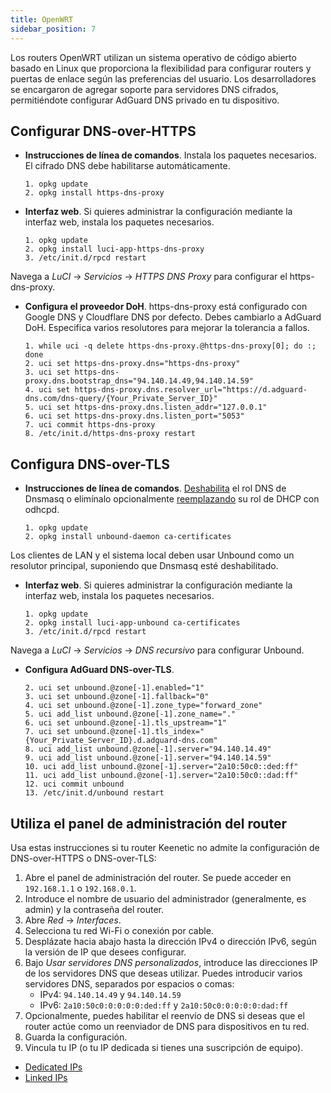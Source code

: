 ```yaml
---
title: OpenWRT
sidebar_position: 7
---
```


Los routers OpenWRT utilizan un sistema operativo de código abierto basado en Linux que proporciona la flexibilidad para configurar routers y puertas de enlace según las preferencias del usuario. Los desarrolladores se encargaron de agregar soporte para servidores DNS cifrados, permitiéndote configurar AdGuard DNS privado en tu dispositivo.

## Configurar DNS-over-HTTPS

- **Instrucciones de línea de comandos**. Instala los paquetes necesarios. El cifrado DNS debe habilitarse automáticamente.

  ```# Install packages
  1. opkg update
  2. opkg install https-dns-proxy

  ```
- **Interfaz web**. Si quieres administrar la configuración mediante la interfaz web, instala los paquetes necesarios.

  ```# Install packages
  1. opkg update
  2. opkg install luci-app-https-dns-proxy
  3. /etc/init.d/rpcd restart
  ```

Navega a _LuCI_ → _Servicios_ → _HTTPS DNS Proxy_ para configurar el https-dns-proxy.

- **Configura el proveedor DoH**. https-dns-proxy está configurado con Google DNS y Cloudflare DNS por defecto. Debes cambiarlo a AdGuard DoH. Especifica varios resolutores para mejorar la tolerancia a fallos.

  ```# Configure DoH provider
  1. while uci -q delete https-dns-proxy.@https-dns-proxy[0]; do :; done
  2. uci set https-dns-proxy.dns="https-dns-proxy"
  3. uci set https-dns-proxy.dns.bootstrap_dns="94.140.14.49,94.140.14.59"
  4. uci set https-dns-proxy.dns.resolver_url="https://d.adguard-dns.com/dns-query/{Your_Private_Server_ID}"
  5. uci set https-dns-proxy.dns.listen_addr="127.0.0.1"
  6. uci set https-dns-proxy.dns.listen_port="5053"
  7. uci commit https-dns-proxy
  8. /etc/init.d/https-dns-proxy restart
  ```

## Configura DNS-over-TLS

- **Instrucciones de línea de comandos**. [Deshabilita](https://openwrt.org/docs/guide-user/base-system/dhcp_configuration#disabling_dns_role) el rol DNS de Dnsmasq o elimínalo opcionalmente [reemplazando](https://openwrt.org/docs/guide-user/base-system/dhcp_configuration#replacing_dnsmasq_with_odhcpd_and_unbound) su rol de DHCP con odhcpd.

  ```# Install packages
  1. opkg update
  2. opkg install unbound-daemon ca-certificates
  ```

Los clientes de LAN y el sistema local deben usar Unbound como un resolutor principal, suponiendo que Dnsmasq esté deshabilitado.

- **Interfaz web**. Si quieres administrar la configuración mediante la interfaz web, instala los paquetes necesarios.

  ```# Install packages
  1. opkg update
  2. opkg install luci-app-unbound ca-certificates
  3. /etc/init.d/rpcd restart
  ```

Navega a _LuCI_ → _Servicios_ → _DNS recursivo_ para configurar Unbound.

- **Configura AdGuard DNS-over-TLS**.

  ```1. uci add unbound zone
  2. uci set unbound.@zone[-1].enabled="1"
  3. uci set unbound.@zone[-1].fallback="0"
  4. uci set unbound.@zone[-1].zone_type="forward_zone"
  5. uci add_list unbound.@zone[-1].zone_name="."
  6. uci set unbound.@zone[-1].tls_upstream="1"
  7. uci set unbound.@zone[-1].tls_index="{Your_Private_Server_ID}.d.adguard-dns.com"
  8. uci add_list unbound.@zone[-1].server="94.140.14.49"
  9. uci add_list unbound.@zone[-1].server="94.140.14.59"
  10. uci add_list unbound.@zone[-1].server="2a10:50c0::ded:ff"
  11. uci add_list unbound.@zone[-1].server="2a10:50c0::dad:ff"
  12. uci commit unbound
  13. /etc/init.d/unbound restart
  ```

## Utiliza el panel de administración del router

Usa estas instrucciones si tu router Keenetic no admite la configuración de DNS-over-HTTPS o DNS-over-TLS:

1. Abre el panel de administración del router. Se puede acceder en `192.168.1.1` o `192.168.0.1`.
2. Introduce el nombre de usuario del administrador (generalmente, es admin) y la contraseña del router.
3. Abre _Red_ → _Interfaces_.
4. Selecciona tu red Wi-Fi o conexión por cable.
5. Desplázate hacia abajo hasta la dirección IPv4 o dirección IPv6, según la versión de IP que desees configurar.
6. Bajo _Usar servidores DNS personalizados_, introduce las direcciones IP de los servidores DNS que deseas utilizar. Puedes introducir varios servidores DNS, separados por espacios o comas:
   - IPv4: `94.140.14.49` y `94.140.14.59`
   - IPv6: `2a10:50c0:0:0:0:0:ded:ff` y `2a10:50c0:0:0:0:0:dad:ff`
7. Opcionalmente, puedes habilitar el reenvío de DNS si deseas que el router actúe como un reenviador de DNS para dispositivos en tu red.
8. Guarda la configuración.
9. Vincula tu IP (o tu IP dedicada si tienes una suscripción de equipo).

- [Dedicated IPs](/private-dns/connect-devices/other-options/dedicated-ip.md)
- [Linked IPs](/private-dns/connect-devices/other-options/linked-ip.md)
